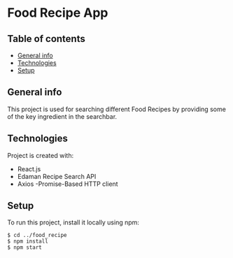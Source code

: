 # Food Recipe App
## Table of contents
* [General info](#general-info)
* [Technologies](#technologies)
* [Setup](#setup)

## General info
This project is used for searching different Food Recipes by providing some of the key ingredient in the searchbar.
	
## Technologies
Project is created with:
* React.js 
* Edaman Recipe Search API
* Axios -Promise-Based HTTP client
	
## Setup
To run this project, install it locally using npm:

```
$ cd ../food_recipe
$ npm install
$ npm start
```
